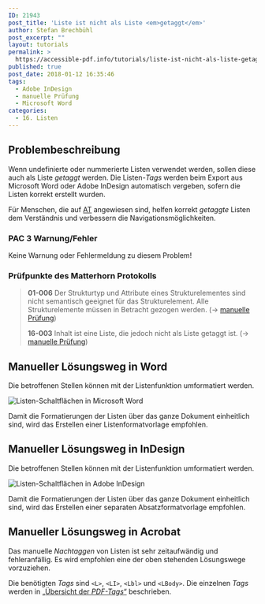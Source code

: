 ```yaml
---
ID: 21943
post_title: 'Liste ist nicht als Liste <em>getaggt</em>'
author: Stefan Brechbühl
post_excerpt: ""
layout: tutorials
permalink: >
  https://accessible-pdf.info/tutorials/liste-ist-nicht-als-liste-getaggt/
published: true
post_date: 2018-01-12 16:35:46
tags:
  - Adobe InDesign
  - manuelle Prüfung
  - Microsoft Word
categories:
  - 16. Listen
---
```

## Problembeschreibung

Wenn undefinierte oder nummerierte Listen verwendet werden, sollen diese auch als Liste *getaggt* werden. Die Listen-*Tags* werden beim Export aus Microsoft Word oder Adobe InDesign automatisch vergeben, sofern die Listen korrekt erstellt wurden.

Für Menschen, die auf [AT][1] angewiesen sind, helfen korrekt *getaggte* Listen dem Verständnis und verbessern die Navigationsmöglichkeiten.

### PAC 3 Warnung/Fehler

Keine Warnung oder Fehlermeldung zu diesem Problem!

### Prüfpunkte des Matterhorn Protokolls

> **01-006** Der Strukturtyp und Attribute eines Strukturelementes sind nicht semantisch geeignet für das Strukturelement. Alle Strukturelemente müssen in Betracht gezogen werden. (→ [manuelle Prüfung][2])
> 
> **16-003** Inhalt ist eine Liste, die jedoch nicht als Liste getaggt ist. (→ [manuelle Prüfung][2])

## Manueller Lösungsweg in Word

Die betroffenen Stellen können mit der Listenfunktion umformatiert werden.

![Listen-Schaltflächen in Microsoft Word][3]

Damit die Formatierungen der Listen über das ganze Dokument einheitlich sind, wird das Erstellen einer Listenformatvorlage empfohlen.

## Manueller Lösungsweg in InDesign

Die betroffenen Stellen können mit der Listenfunktion umformatiert werden.

![Listen-Schaltflächen in Adobe InDesign][4]

Damit die Formatierungen der Listen über das ganze Dokument einheitlich sind, wird das Erstellen einer separaten Absatzformatvorlage empfohlen.

## Manueller Lösungsweg in Acrobat

Das manuelle *Nachtaggen* von Listen ist sehr zeitaufwändig und fehleranfällig. Es wird empfohlen eine der oben stehenden Lösungswege vorzuziehen.

Die benötigten *Tags* sind `<L>`, `<LI>`, `<Lbl>` und `<LBody>`. Die einzelnen *Tags* werden in [„Übersicht der *PDF-Tags*“][5] beschrieben.

 [1]: https://accessible-pdf.info/de/glossar/#assistive-technologie
 [2]: https://accessible-pdf.info/de/glossar/#manuelle-pruefung
 [3]: https://accessible-pdf.info/wp/wp-content/uploads/word_list_icons.png
 [4]: https://accessible-pdf.info/wp/wp-content/uploads/indesign_list_icons.png
 [5]: https://accessible-pdf.info/de/basics/uebersicht-der-pdf-tags/